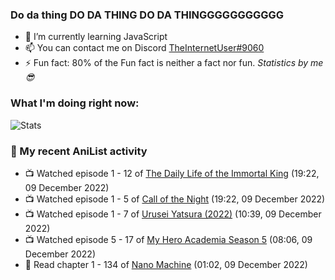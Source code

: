 ### Do da thing DO DA THING DO DA THINGGGGGGGGGGG

<!-- **TheInternetUser0/TheInternetUser0** is a ✨ _special_ ✨ repository because its `README.md` (this file) appears on your GitHub profile. -->


- 🌱 I’m currently learning JavaScript
- 📫 You can contact me on Discord [TheInternetUser#9060](https://discord.com/users/534117072796385300)
- ⚡ Fun fact: 80% of the Fun fact is neither a fact nor fun. _Statistics by me 😎_

### What I'm doing right now:
![Stats](https://discord.c99.nl/widget/theme-3/534117072796385300.png)

### 🌸 My recent AniList activity

<!-- ANILIST_ACTIVITY:start -->

-   📺 Watched episode 1 - 12 of [The Daily Life of the Immortal King](https://anilist.co/anime/114121) (19:22, 09 December 2022)
-   📺 Watched episode 1 - 5 of [Call of the Night](https://anilist.co/anime/141391) (19:22, 09 December 2022)
-   📺 Watched episode 1 - 7 of [Urusei Yatsura (2022)](https://anilist.co/anime/143277) (10:39, 09 December 2022)
-   📺 Watched episode 5 - 17 of [My Hero Academia Season 5](https://anilist.co/anime/117193) (08:06, 09 December 2022)
-   📖 Read chapter 1 - 134 of [Nano Machine](https://anilist.co/manga/120980) (01:02, 09 December 2022)

<!-- ANILIST_ACTIVITY:end -->
